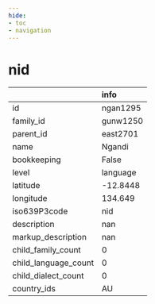 ```yaml
---
hide:
- toc
- navigation
---
```

# nid
|                      | info     |
|:---------------------|:---------|
| id                   | ngan1295 |
| family_id            | gunw1250 |
| parent_id            | east2701 |
| name                 | Ngandi   |
| bookkeeping          | False    |
| level                | language |
| latitude             | -12.8448 |
| longitude            | 134.649  |
| iso639P3code         | nid      |
| description          | nan      |
| markup_description   | nan      |
| child_family_count   | 0        |
| child_language_count | 0        |
| child_dialect_count  | 0        |
| country_ids          | AU       |
